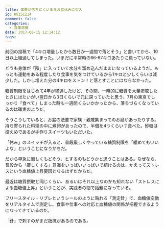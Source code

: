 ```yaml
---
title: 体重が落ちにくいままお盆休みに突入
id: 08151214
comment: false
categories:
  - 食事栄養
date: 2017-08-15 12:14:12
tags:
---
```


前回の投稿で「4キロ増量したから数日か一週間で落とそう」と書いてから、10日以上経過してしまった。いまだに平常時の66-67キロあたりに戻っていない。

どうも身体が「陰」に入っていて水分を溜め込んだままになっているようだ。もっとも運動をある程度したり食事を気をつけているから1キロと少しくらいは減少した。しかし増えた分の4キロをストン！と落とすことにはならなかった。<!--more-->

糖質制限をはじめて4年が経過したけど、その間、一時的に糖質を大量摂取したときにはたいがい翌日から3日くらいで元に戻っていたと思う。7月の東京でしっかり「食べて」しまった時も一週間くらいかかったから、落ちづらくなっているのは確実のようだ。

そうこうしていると、お盆の法要で家族・親戚集まってのお昼があったりする。持ち寄られた料理の中に煮卵があったので、半個を4つくらい？食べた。砂糖は控えめであるが手作りスイーツもいただいた。

「休み」のスイッチが入ると、普段厳しくやっている糖質制限を「緩めてもいいよな」ということになりがちだ。

だから早急に厳しくもどそう、とするのもどうかと思うことはある。なぜなら、普段から「厳しくする」意識をいっぱいいっぱいで続けるのは、かえってストレスという血糖値上昇要因となるはずだからだ。

最近は糖質摂取と同じくらい、あるいはそれ以上なのかも知れない「ストレスによる血糖値上昇」ということが、実践者の間で話題になっている。

フリースタイル・リブレというシールのように貼れる「測定針」で、血糖値変動をリアルタイムで測定し、食事や仕事への対応と血糖値の関係が把握できるようになってきているのだ。

「針」で刺すのがまだ抵抗があるのである。
